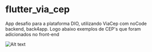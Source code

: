 # flutter_via_cep
App desafio para a plataforma DIO, utilizando ViaCep com noCode backend, back4app. Logo abaixo exemplos de CEP's que foram adicionados no front-end
 
![Alt text](image.png)